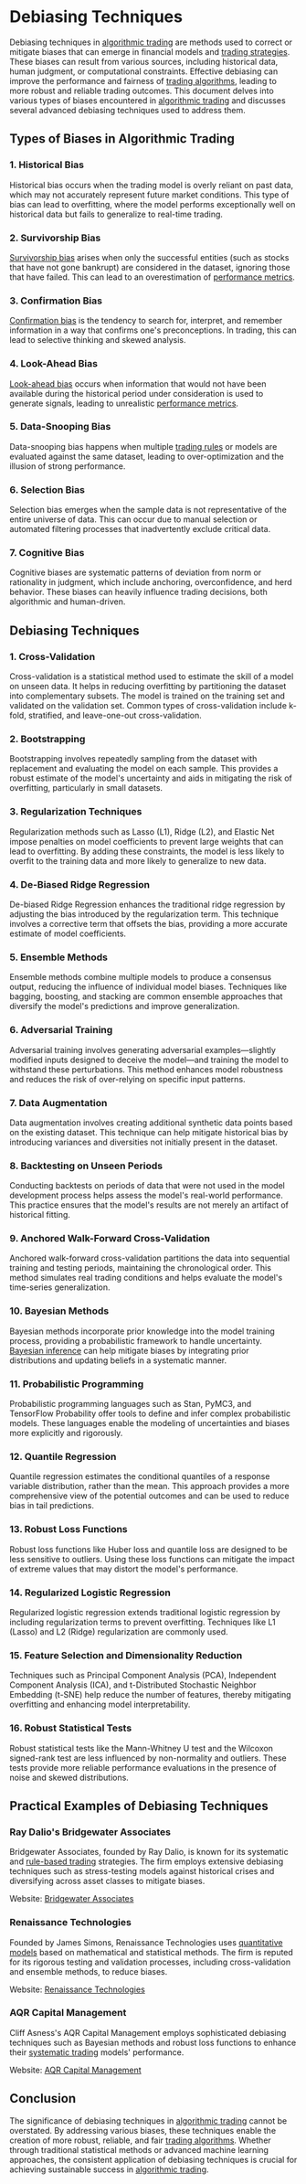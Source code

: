 # Debiasing Techniques

Debiasing techniques in [algorithmic trading](../a/algorithmic_trading.md) are methods used to correct or mitigate biases that can emerge in financial models and [trading strategies](../t/trading_strategies.md). These biases can result from various sources, including historical data, human judgment, or computational constraints. Effective debiasing can improve the performance and fairness of [trading algorithms](../t/trading_algorithms.md), leading to more robust and reliable trading outcomes. This document delves into various types of biases encountered in [algorithmic trading](../a/algorithmic_trading.md) and discusses several advanced debiasing techniques used to address them.

## Types of Biases in Algorithmic Trading

### 1. Historical Bias
Historical bias occurs when the trading model is overly reliant on past data, which may not accurately represent future market conditions. This type of bias can lead to overfitting, where the model performs exceptionally well on historical data but fails to generalize to real-time trading.

### 2. Survivorship Bias
[Survivorship bias](../s/survivorship_bias.md) arises when only the successful entities (such as stocks that have not gone bankrupt) are considered in the dataset, ignoring those that have failed. This can lead to an overestimation of [performance metrics](../p/performance_metrics.md).

### 3. Confirmation Bias
[Confirmation bias](../c/confirmation_bias.md) is the tendency to search for, interpret, and remember information in a way that confirms one's preconceptions. In trading, this can lead to selective thinking and skewed analysis.

### 4. Look-Ahead Bias
[Look-ahead bias](../l/look-ahead_bias.md) occurs when information that would not have been available during the historical period under consideration is used to generate signals, leading to unrealistic [performance metrics](../p/performance_metrics.md).

### 5. Data-Snooping Bias
Data-snooping bias happens when multiple [trading rules](../t/trading_rules.md) or models are evaluated against the same dataset, leading to over-optimization and the illusion of strong performance.

### 6. Selection Bias
Selection bias emerges when the sample data is not representative of the entire universe of data. This can occur due to manual selection or automated filtering processes that inadvertently exclude critical data.

### 7. Cognitive Bias
Cognitive biases are systematic patterns of deviation from norm or rationality in judgment, which include anchoring, overconfidence, and herd behavior. These biases can heavily influence trading decisions, both algorithmic and human-driven.

## Debiasing Techniques

### 1. Cross-Validation
Cross-validation is a statistical method used to estimate the skill of a model on unseen data. It helps in reducing overfitting by partitioning the dataset into complementary subsets. The model is trained on the training set and validated on the validation set. Common types of cross-validation include k-fold, stratified, and leave-one-out cross-validation.

### 2. Bootstrapping
Bootstrapping involves repeatedly sampling from the dataset with replacement and evaluating the model on each sample. This provides a robust estimate of the model's uncertainty and aids in mitigating the risk of overfitting, particularly in small datasets.

### 3. Regularization Techniques
Regularization methods such as Lasso (L1), Ridge (L2), and Elastic Net impose penalties on model coefficients to prevent large weights that can lead to overfitting. By adding these constraints, the model is less likely to overfit to the training data and more likely to generalize to new data.

### 4. De-Biased Ridge Regression
De-biased Ridge Regression enhances the traditional ridge regression by adjusting the bias introduced by the regularization term. This technique involves a corrective term that offsets the bias, providing a more accurate estimate of model coefficients.

### 5. Ensemble Methods
Ensemble methods combine multiple models to produce a consensus output, reducing the influence of individual model biases. Techniques like bagging, boosting, and stacking are common ensemble approaches that diversify the model's predictions and improve generalization.

### 6. Adversarial Training
Adversarial training involves generating adversarial examples—slightly modified inputs designed to deceive the model—and training the model to withstand these perturbations. This method enhances model robustness and reduces the risk of over-relying on specific input patterns.

### 7. Data Augmentation
Data augmentation involves creating additional synthetic data points based on the existing dataset. This technique can help mitigate historical bias by introducing variances and diversities not initially present in the dataset.

### 8. Backtesting on Unseen Periods
Conducting backtests on periods of data that were not used in the model development process helps assess the model's real-world performance. This practice ensures that the model's results are not merely an artifact of historical fitting.

### 9. Anchored Walk-Forward Cross-Validation
Anchored walk-forward cross-validation partitions the data into sequential training and testing periods, maintaining the chronological order. This method simulates real trading conditions and helps evaluate the model's time-series generalization.

### 10. Bayesian Methods
Bayesian methods incorporate prior knowledge into the model training process, providing a probabilistic framework to handle uncertainty. [Bayesian inference](../b/bayesian_inference.md) can help mitigate biases by integrating prior distributions and updating beliefs in a systematic manner.

### 11. Probabilistic Programming
Probabilistic programming languages such as Stan, PyMC3, and TensorFlow Probability offer tools to define and infer complex probabilistic models. These languages enable the modeling of uncertainties and biases more explicitly and rigorously.

### 12. Quantile Regression
Quantile regression estimates the conditional quantiles of a response variable distribution, rather than the mean. This approach provides a more comprehensive view of the potential outcomes and can be used to reduce bias in tail predictions.

### 13. Robust Loss Functions
Robust loss functions like Huber loss and quantile loss are designed to be less sensitive to outliers. Using these loss functions can mitigate the impact of extreme values that may distort the model's performance.

### 14. Regularized Logistic Regression
Regularized logistic regression extends traditional logistic regression by including regularization terms to prevent overfitting. Techniques like L1 (Lasso) and L2 (Ridge) regularization are commonly used.

### 15. Feature Selection and Dimensionality Reduction
Techniques such as Principal Component Analysis (PCA), Independent Component Analysis (ICA), and t-Distributed Stochastic Neighbor Embedding (t-SNE) help reduce the number of features, thereby mitigating overfitting and enhancing model interpretability.

### 16. Robust Statistical Tests
Robust statistical tests like the Mann-Whitney U test and the Wilcoxon signed-rank test are less influenced by non-normality and outliers. These tests provide more reliable performance evaluations in the presence of noise and skewed distributions.

## Practical Examples of Debiasing Techniques

### Ray Dalio's Bridgewater Associates
Bridgewater Associates, founded by Ray Dalio, is known for its systematic and [rule-based trading](../r/rule-based_trading.md) strategies. The firm employs extensive debiasing techniques such as stress-testing models against historical crises and diversifying across asset classes to mitigate biases.

Website: [Bridgewater Associates](https://www.bridgewater.com/)

### Renaissance Technologies
Founded by James Simons, Renaissance Technologies uses [quantitative models](../q/quantitative_models.md) based on mathematical and statistical methods. The firm is reputed for its rigorous testing and validation processes, including cross-validation and ensemble methods, to reduce biases.

Website: [Renaissance Technologies](https://www.rentec.com/)

### AQR Capital Management
Cliff Asness's AQR Capital Management employs sophisticated debiasing techniques such as Bayesian methods and robust loss functions to enhance their [systematic trading](../s/systematic_trading.md) models' performance.

Website: [AQR Capital Management](https://www.aqr.com/)

## Conclusion

The significance of debiasing techniques in [algorithmic trading](../a/algorithmic_trading.md) cannot be overstated. By addressing various biases, these techniques enable the creation of more robust, reliable, and fair [trading algorithms](../t/trading_algorithms.md). Whether through traditional statistical methods or advanced machine learning approaches, the consistent application of debiasing techniques is crucial for achieving sustainable success in [algorithmic trading](../a/algorithmic_trading.md).
